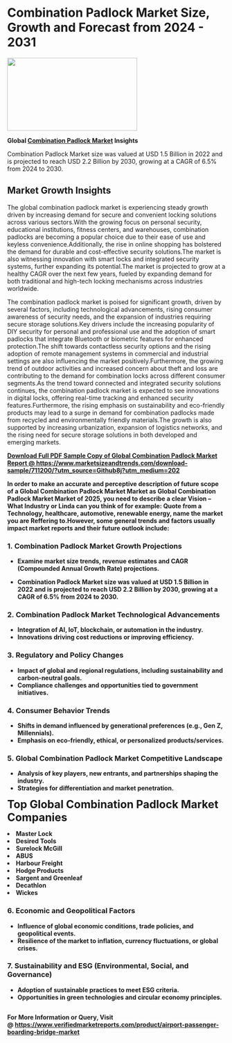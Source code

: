 <H1>Combination Padlock Market Size, Growth and Forecast from 2024 - 2031</H1><img class="aligncenter size-medium wp-image-584254" src="https://thirdeyenews.in/wp-content/uploads/2024/09/Global-Market-Research-300x168.jpeg" alt="" width="300" height="168" /><p><strong>Global&nbsp;<a href="https://www.marketsizeandtrends.com/download-sample/711200/?utm_source=Github8j?utm_medium=202">Combination Padlock Market</a> Insights</strong></p><p>Combination Padlock Market size was valued at USD 1.5 Billion in 2022 and is projected to reach USD 2.2 Billion by 2030, growing at a CAGR of 6.5% from 2024 to 2030.</p><p><h2>Market Growth Insights</h2> <p>The global combination padlock market is experiencing steady growth driven by increasing demand for secure and convenient locking solutions across various sectors.With the growing focus on personal security, educational institutions, fitness centers, and warehouses, combination padlocks are becoming a popular choice due to their ease of use and keyless convenience.Additionally, the rise in online shopping has bolstered the demand for durable and cost-effective security solutions.The market is also witnessing innovation with smart locks and integrated security systems, further expanding its potential.The market is projected to grow at a healthy CAGR over the next few years, fueled by expanding demand for both traditional and high-tech locking mechanisms across industries worldwide.</p> <p><strong><a href="#"></a></strong></p> <p>The combination padlock market is poised for significant growth, driven by several factors, including technological advancements, rising consumer awareness of security needs, and the expansion of industries requiring secure storage solutions.Key drivers include the increasing popularity of DIY security for personal and professional use and the adoption of smart padlocks that integrate Bluetooth or biometric features for enhanced protection.The shift towards contactless security options and the rising adoption of remote management systems in commercial and industrial settings are also influencing the market positively.Furthermore, the growing trend of outdoor activities and increased concern about theft and loss are contributing to the demand for combination locks across different consumer segments.As the trend toward connected and integrated security solutions continues, the combination padlock market is expected to see innovations in digital locks, offering real-time tracking and enhanced security features.Furthermore, the rising emphasis on sustainability and eco-friendly products may lead to a surge in demand for combination padlocks made from recycled and environmentally friendly materials.The growth is also supported by increasing urbanization, expansion of logistics networks, and the rising need for secure storage solutions in both developed and emerging markets.<p><strong><a href="#"></p><p><span class=""><strong>Download Full PDF Sample Copy of Global Combination Padlock Market Report</strong> @ <a href="https://www.marketsizeandtrends.com/download-sample/711200/?utm_source=Github8j?utm_medium=202" target="_blank">https://www.marketsizeandtrends.com/download-sample/711200/?utm_source=Github8j?utm_medium=202</a></span></p><p>In order to make an accurate and perceptive description of future scope of a Global&nbsp;Combination Padlock Market Market as Global&nbsp;Combination Padlock Market Market of 2025, you need to describe a clear Vision &ndash; What Industry or Linda can you think of for example: Quote from a Technology, healthcare, automotive, renewable energy, name the market you are Reffering to.However, some general trends and factors usually impact market reports and their future outlook include:</p><h3>1.&nbsp;<strong>Combination Padlock Market Growth Projections</strong></h3><ul><li>Examine market size trends, revenue estimates and CAGR (Compounded Annual Growth Rate) projections.</li><li><p>Combination Padlock Market size was valued at USD 1.5 Billion in 2022 and is projected to reach USD 2.2 Billion by 2030, growing at a CAGR of 6.5% from 2024 to 2030.</p></li></ul><h3>2.&nbsp;<strong>Combination Padlock Market Technological Advancements</strong></h3><ul><li>Integration of AI, IoT, blockchain, or automation in the industry.</li><li>Innovations driving cost reductions or improving efficiency.</li></ul><h3>3.&nbsp;<strong>Regulatory and Policy Changes</strong></h3><ul><li>Impact of global and regional regulations, including sustainability and carbon-neutral goals.</li><li>Compliance challenges and opportunities tied to government initiatives.</li></ul><h3>4.&nbsp;<strong>Consumer Behavior Trends</strong></h3><ul><li>Shifts in demand influenced by generational preferences (e.g., Gen Z, Millennials).</li><li>Emphasis on eco-friendly, ethical, or personalized products/services.</li></ul><h3>5.&nbsp;<strong>Global Combination Padlock Market Competitive Landscape</strong></h3><ul><li>Analysis of key players, new entrants, and partnerships shaping the industry.</li><li>Strategies for differentiation and market penetration.</li></ul><p data-pm-slice="1 1 []"><span style="color: inherit; font-family: inherit; font-size: 25px;">Top Global Combination Padlock Market Companies</span></p><div class="" data-test-id=""><p><li>Master Lock</li><li> Desired Tools</li><li> Surelock McGill</li><li> ABUS</li><li> Harbour Freight</li><li> Hodge Products</li><li> Sargent and Greenleaf</li><li> Decathlon</li><li> Wickes</li></p></div><h3>6.&nbsp;<strong>Economic and Geopolitical Factors</strong></h3><ul><li>Influence of global economic conditions, trade policies, and geopolitical events.</li><li>Resilience of the market to inflation, currency fluctuations, or global crises.</li></ul><h3>7.&nbsp;<strong>Sustainability and ESG (Environmental, Social, and Governance)</strong></h3><ul><li>Adoption of sustainable practices to meet ESG criteria.</li><li>Opportunities in green technologies and circular economy principles.</li></ul><h2><strong style="font-size: 14px;">For More Information or Query, Visit @&nbsp;</strong><a style="background-color: #ffffff; font-size: 14px;" href="https://www.marketsizeandtrends.com/report/combination-padlock-market/" target="_blank">https://www.verifiedmarketreports.com/product/airport-passenger-boarding-bridge-market</a></h2>